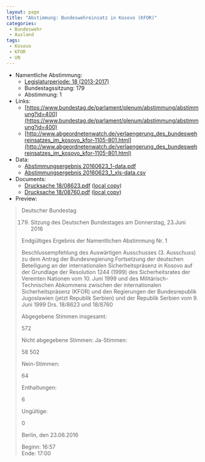 ```yaml
---
layout: page
title: "Abstimmung: Bundeswehreinsatz in Kosovo (KFOR)"
categories:
 - Bundeswehr
 - Ausland
tags:
 - Kosovo
 - KFOR
 - UN
---
```


* Namentliche Abstimmung:
    * [Legislaturperiode: 18 (2013-2017)](https://de.wikipedia.org/wiki/18._Deutscher_Bundestag)
    * Bundestagssitzung: 179
    * Abstimmung: 1
* Links: 
    * [https://www.bundestag.de/parlament/plenum/abstimmung/abstimmung?id=400](https://www.bundestag.de/parlament/plenum/abstimmung/abstimmung?id=400)
    * [http://www.abgeordnetenwatch.de/verlaengerung_des_bundeswehreinsatzes_im_kosovo_kfor-1105-801.html](http://www.abgeordnetenwatch.de/verlaengerung_des_bundeswehreinsatzes_im_kosovo_kfor-1105-801.html)
* Data: 
    * [Abstimmungsergebnis 20160623_1-data.pdf](/res/abstimmungsliste/20160623_1-data.pdf)
    * [Abstimmungsergebnis 20160623_1_xls-data.csv](/res/abstimmungsliste/analyses/20160623_1_xls-data.csv)
* Documents: 
    * [Drucksache 18/08623.pdf](http://dip21.bundestag.de/dip21/btd/18/086/1808623.pdf) ([local copy](/res/abstimmungsdaten/018-179-01/1808623.pdf))
    * [Drucksache 18/08760.pdf](http://dip21.bundestag.de/dip21/btd/18/087/1808760.pdf) ([local copy](/res/abstimmungsdaten/018-179-01/1808760.pdf))
* Preview: 
> Deutscher Bundestag
> 
> 179. Sitzung des Deutschen Bundestages
> am Donnerstag, 23.Juni 2016
> 
> Endgültiges Ergebnis der Namentlichen Abstimmung Nr. 1
> 
> Beschlussempfehlung des Auswärtigen Ausschusses (3. Ausschuss) zu dem Antrag der
> Bundesregierung
> Fortsetzung der deutschen Beteiligung an der internationalen Sicherheitspräsenz in
> Kosovo auf der Grundlage der Resolution 1244 (1999) des Sicherheitsrates der Vereinten
> Nationen vom 10. Juni 1999 und des Militärisch-Technischen Abkommens zwischen der
> internationalen Sicherheitspräsenz (KFOR) und den Regierungen der Bundesrepublik
> Jugoslawien (jetzt Republik Serbien) und der Republik Serbien vom 9. Juni 1999
> Drs. 18/8623 und 18/8760
> 
> Abgegebene Stimmen insgesamt:
> 
> 572
> 
> Nicht abgegebene Stimmen:
> Ja-Stimmen:
> 
> 58
> 502
> 
> Nein-Stimmen:
> 
> 64
> 
> Enthaltungen:
> 
> 6
> 
> Ungültige:
> 
> 0
> 
> Berlin, den 23.06.2016
> 
> Beginn: 16:57  
> Ende: 17:00
